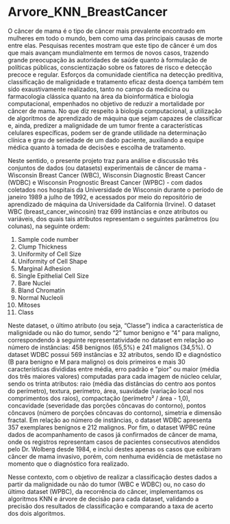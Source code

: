 # Arvore_KNN_BreastCancer


O câncer de mama é o tipo de câncer mais prevalente encontrado em mulheres em todo o mundo, bem como uma das principais causas de morte entre elas. Pesquisas recentes mostram que este tipo de câncer é um dos que mais avançam mundialmente em termos de  novos casos, trazendo grande preocupação às autoridades de saúde quanto à formulação de políticas públicas, conscientização sobre os fatores de risco e detecção precoce e regular. Esforços da comunidade científica na detecção preditiva, classificação de malignidade e tratamento eficaz desta doença também tem sido exaustivamente realizados, tanto no campo da medicina ou farmacologia clássica quanto na área da bioinformática e biologia computacional, empenhados no objetivo de  reduzir a mortalidade por câncer de mama.
No que diz respeito à biologia computacional, a utilização de algoritmos de aprendizado de máquina que sejam capazes de classificar e, ainda, predizer a malignidade de um tumor frente a características celulares específicas, podem ser de grande utilidade na determinação clínica e grau de seriedade de um dado paciente, auxiliando a equipe médica quanto à tomada de decisões e escolha de tratamento.

Neste sentido, o presente projeto traz para análise e discussão três conjuntos de dados (ou datasets) experimentais de câncer de mama - Wisconsin Breast Cancer (WBC), Wisconsin Diagnostic Breast Cancer (WDBC) e Wisconsin Prognostic Breast Cancer (WPBC) - com dados coletados nos hospitais da Universidade de Wisconsin durante o período de janeiro 1989 a julho de 1992, e acessados por meio do repositório de aprendizado de máquina da Universidade da California (Irvine). 
O dataset WBC (breast_cancer_wincosin) traz 699 instâncias e onze atributos ou variáveis, dos quais tais atributos representam o seguintes parâmetros (ou colunas), na seguinte ordem: 


1) Sample code number           
2) Clump Thickness               
3) Uniformity of Cell Size       
4) Uniformity of Cell Shape      
5) Marginal Adhesion          
6) Single Epithelial Cell Size   
7) Bare Nuclei                  
8) Bland Chromatin               
9) Normal Nucleoli               
10) Mitoses                       
11) Class                    


Neste dataset, o último atributo (ou seja, “Classe”) indica a característica de malignidade ou não do tumor, sendo “2” tumor benigno e  “4” para maligno, correspondendo à seguinte representatividade no dataset em relação ao número de instâncias: 458 benignos (65,5%) e 241 malignos (34,5%). 
O dataset WDBC possui 569 instâncias e 32 atributos, sendo ID e diagnóstico (B para benigno e M para maligno) os dois primeiros e mais 30 características divididas entre média, erro padrão e "pior" ou maior (média dos três maiores valores) computadas para cada imagem de núcleo celular, sendo os trinta atributos: raio (média das distâncias do centro aos pontos do perímetro), textura, perímetro, área, suavidade (variação local nos comprimentos dos raios), compactação (perímetro² / área - 1,0), concavidade (severidade das porções côncavas do contorno), pontos côncavos (número de porções côncavas do contorno), simetria e dimensão fractal. Em relação ao número de instâncias, o dataset WDBC apresenta 357 exemplares benignos e 212 malignos. Por fim, o dataset WPBC reúne dados de acompanhamento de casos já confirmados de câncer de mama, onde os registros representam casos de pacientes consecutivos atendidos pelo Dr. Wolberg desde 1984, e inclui destes apenas os casos que exibiram câncer de mama invasivo, porém, com nenhuma evidência de metástase no momento que o diagnóstico fora realizado. 

Nesse contexto, com o objetivo de realizar a classificação destes dados a partir da malignidade ou não do tumor (WBC e WDBC) ou, no caso do último dataset (WPBC), da recorrência do câncer, implementamos os algoritmos KNN e árvore de decisão para cada dataset, validando a precisão dos resultados de classificação e comparando a taxa de acerto dos dois algoritmos.
